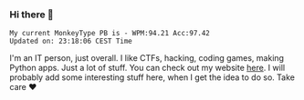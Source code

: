 ### Hi there 👋
<!-- PB START -->
```
My current MonkeyType PB is - WPM:94.21 Acc:97.42
Updated on: 23:18:06 CEST Time
```
<!-- PB END -->
I'm an IT person, just overall. I like CTFs, hacking, coding games, making Python apps. Just a lot of stuff.
You can check out my website [here](https://skill3472.github.io/).
I will probably add some interesting stuff here, when I get the idea to do so. Take care ❤️

